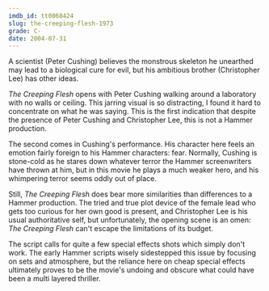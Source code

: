```yaml
---
imdb_id: tt0068424
slug: the-creeping-flesh-1973
grade: C-
date: 2004-07-31
---
```


A scientist (Peter Cushing) believes the monstrous skeleton he unearthed may lead to a biological cure for evil, but his ambitious brother (Christopher Lee) has other ideas.

_The Creeping Flesh_ opens with Peter Cushing walking around a laboratory with no walls or ceiling. This jarring visual is so distracting, I found it hard to concentrate on what he was saying. This is the first indication that despite the presence of Peter Cushing and Christopher Lee, this is not a Hammer production.

The second comes in Cushing's performance. His character here feels an emotion fairly foreign to his Hammer characters: fear. Normally, Cushing is stone-cold as he stares down whatever terror the Hammer screenwriters have thrown at him, but in this movie he plays a much weaker hero, and his whimpering terror seems oddly out of place.

Still, _The Creeping Flesh_ does bear more similarities than differences to a Hammer production. The tried and true plot device of the female lead who gets too curious for her own good is present, and Christopher Lee is his usual authoritative self, but unfortunately, the opening scene is an omen: _The Creeping Flesh_ can't escape the limitations of its budget.

The script calls for quite a few special effects shots which simply don't work. The early Hammer scripts wisely sidestepped this issue by focusing on sets and atmosphere, but the reliance here on cheap special effects ultimately proves to be the movie's undoing and obscure what could have been a multi layered thriller.
